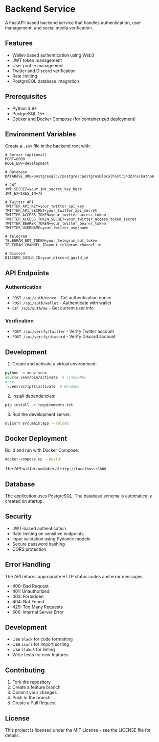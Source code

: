 # Backend Service

A FastAPI-based backend service that handles authentication, user management, and social media verification.

## Features

- Wallet-based authentication using Web3
- JWT token management
- User profile management
- Twitter and Discord verification
- Rate limiting
- PostgreSQL database integration

## Prerequisites

- Python 3.9+
- PostgreSQL 15+
- Docker and Docker Compose (for containerized deployment)

## Environment Variables

Create a `.env` file in the backend root with:

```env
# Server (optional)
PORT=8000
NODE_ENV=development

# Database
DATABASE_URL=postgresql://postgres:postgres@localhost:5432/hackathon

# JWT
JWT_SECRET=your_jwt_secret_key_here
JWT_EXPIRES_IN=7d

# Twitter API
TWITTER_API_KEY=your_twitter_api_key
TWITTER_API_SECRET=your_twitter_api_secret
TWITTER_ACCESS_TOKEN=your_twitter_access_token
TWITTER_ACCESS_TOKEN_SECRET=your_twitter_access_token_secret
TWITTER_BEARER_TOKEN=your_twitter_bearer_token
TWITTER_USERNAME=your_twitter_username

# Telegram
TELEGRAM_BOT_TOKEN=your_telegram_bot_token
TELEGRAM_CHANNEL_ID=your_telegram_channel_id

# Discord
DISCORD_GUILD_ID=your_discord_guild_id
```

## API Endpoints

### Authentication
- `POST /api/auth/nonce` - Get authentication nonce
- `POST /api/auth/wallet` - Authenticate with wallet
- `GET /api/auth/me` - Get current user info

### Verification
- `POST /api/verify/twitter` - Verify Twitter account
- `POST /api/verify/discord` - Verify Discord account

## Development

1. Create and activate a virtual environment:
```bash
python -m venv venv
source venv/bin/activate  # Linux/Mac
# or
.\venv\Scripts\activate  # Windows
```

2. Install dependencies:
```bash
pip install -r requirements.txt
```

3. Run the development server:
```bash
uvicorn src.main:app --reload
```

## Docker Deployment

Build and run with Docker Compose:
```bash
docker-compose up --build
```

The API will be available at `http://localhost:8000`.

## Database

The application uses PostgreSQL. The database schema is automatically created on startup.

## Security

- JWT-based authentication
- Rate limiting on sensitive endpoints
- Input validation using Pydantic models
- Secure password hashing
- CORS protection

## Error Handling
The API returns appropriate HTTP status codes and error messages:
- 400: Bad Request
- 401: Unauthorized
- 403: Forbidden
- 404: Not Found
- 429: Too Many Requests
- 500: Internal Server Error

## Development
- Use `black` for code formatting
- Use `isort` for import sorting
- Use `flake8` for linting
- Write tests for new features

## Contributing
1. Fork the repository
2. Create a feature branch
3. Commit your changes
4. Push to the branch
5. Create a Pull Request

## License
This project is licensed under the MIT License - see the LICENSE file for details. 